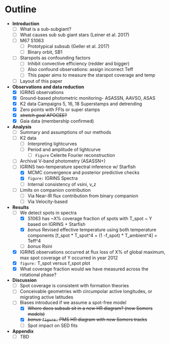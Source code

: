 # Outline

- **Introduction**
	- [ ] What is a sub-subgiant?
	- [ ] What causes sub sub giant stars (Leiner et al. 2017)
	- [ ] M67 S1063
		- [ ] Prototypical subsub (Geller et al. 2017)
		- [ ] Binary orbit, SB1
	- [ ] Starspots as confounding factors
		- [ ] Inhibit convective efficiency (redder and bigger)
		- [ ] Also confound observations: assign incorrect Teff
		- [ ] This paper aims to measure the starspot coverage and temp
	- [ ] Layout of this paper
- **Observations and data reduction**
	- [x] IGRINS observations
	- [x] Ground-based photometric monitoring- ASASSN, AAVSO, ASAS
	- [x] K2 data Campaigns 5, 16, 18 Superstamps and detrending
	- [x] Zero points with FFIs or super stamps
	- [x] ~~*stretch goal* APOGEE?~~
	- [x] Gaia data (membership confirmed)
- **Analysis**
	- [ ] Summary and assumptions of our methods
	- [ ] K2 data
		- [ ] Interpreting lightcurves
		- [ ] Period and amplitude of lightcurve
			- [ ] `Figure` Celerite Fourier reconstruction
	- [ ] Archival V-band photometry (ASASSN+)
	- [ ] IGRINS two-temperature spectral inference w/ Starfish
		- [x] MCMC convergence and posterior predictive checks
		- [x] `figure:` IGRINS Spectra
		- [ ] Internal consistency of vsini, v_z
	- [ ] Limits on companion contribution
		- [ ] Via Near-IR flux contribution from binary companion
		- [ ] Via Velocity-based
- **Results**
	- [ ] We detect spots in spectra
		- [x] S1063 has ~X% coverage fraction of spots with T_spot ~ Y based on IGRINS + Starfish
		- [x] *bonus* Revised effective temperature using both temperature components [f_spot * T_spot^4 + (1 -f_spot) * T_ambient^4] = Teff^4
		- [ ] *bonus* Rsini
	- [x] IGRINS observations occurred at flux loss of X% of global maximum, max spot coverage of Y occurred in year 2012
	- [x] `figure:` T_spot versus f_spot plot
	- [x] What coverage fraction would we have measured across the rotational phase?
- **Discussion**
	- [ ] Spot coverage is consistent with formation theories
	- [ ] Conceivable geometries with circumpolar active longitudes, or migrating active latitudes
	- [ ] Biases introduced if we assume a spot-free model
		- [x] ~~Where does subsub sit in a new HR diagram? (new Somers models)~~
		- [x] ~~*bonus* `figure:` PMS HR diagram with new Somers tracks~~
		- [ ] Spot impact on SED fits
- **Appendix**
	- [ ] TBD
